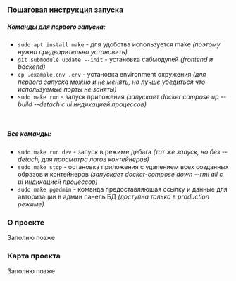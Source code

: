### Пошаговая инструкция запуска ###

##### _Команды для первого запуска:_ #####
* `sudo apt install make` - для удобства используется make _(поэтому нужно предварительно установить)_
* `git submodule update --init` - установка сабмодулей _(frontend и backend)_
* `cp .example.env .env` - установка environment окружения _(для первого запуска можно и не менять, но лучше убедиться что используемые порты не заняты)_
* `sudo make run` - запуск приложения _(запускает docker compose up --build --detach c ui индикацией процессов)_
<br>

##### _Все команды:_ #####
* `sudo make run dev` - запуск в режиме дебага _(тот же запуск, но без --detach, для просмотра логов контейнеров)_
* `sudo make stop` - остановка приложения с удалением всех созданных образов и контейнеров _(запускает docker-compose down --rmi all c ui индикацией процессов)_
* `sudo make pgadmin` - команда предоставляющая ссылку и данные для авторизации в админ панель БД _(доступна только в production режиме)_

### О проекте ###
Заполню позже

### Карта проекта ###
Заполню позже